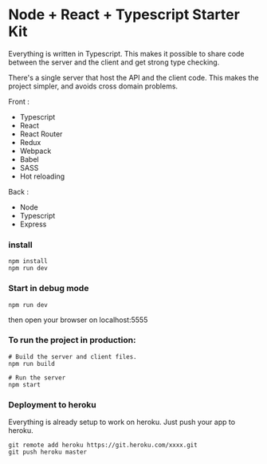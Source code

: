 # Node + React + Typescript Starter Kit

Everything is written in Typescript.
This makes it possible to share code between the server and the client and get strong type checking.

There's a single server that host the API and the client code. This makes the project simpler, and avoids cross domain problems.

Front :

* Typescript
* React
* React Router
* Redux
* Webpack
* Babel
* SASS
* Hot reloading

Back :

* Node
* Typescript
* Express

### install

```
npm install
npm run dev
```

### Start in debug mode

```
npm run dev
```

then open your browser on localhost:5555

### To run the project in production:

```
# Build the server and client files.
npm run build

# Run the server 
npm start
```

### Deployment to heroku

Everything is already setup to work on heroku. 
Just push your app to heroku.

```
git remote add heroku https://git.heroku.com/xxxx.git
git push heroku master
```